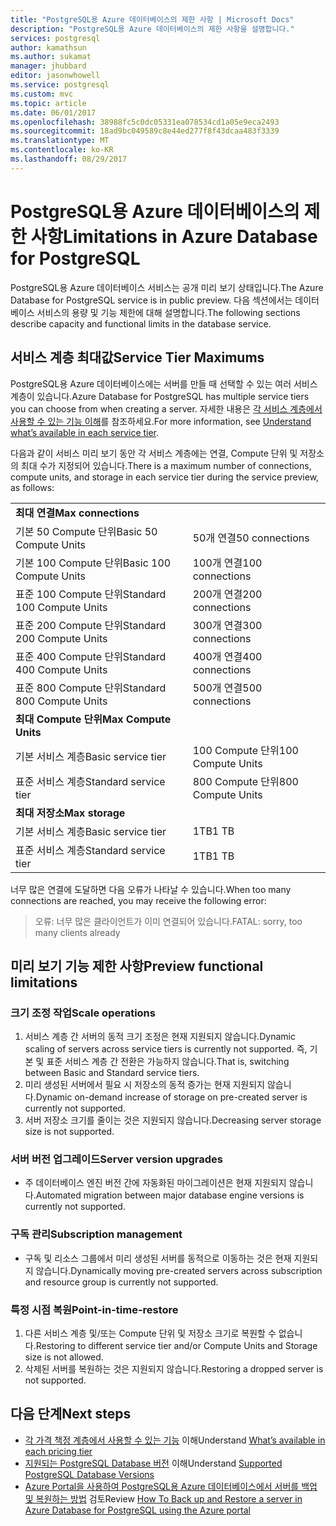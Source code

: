 ```yaml
---
title: "PostgreSQL용 Azure 데이터베이스의 제한 사항 | Microsoft Docs"
description: "PostgreSQL용 Azure 데이터베이스의 제한 사항을 설명합니다."
services: postgresql
author: kamathsun
ms.author: sukamat
manager: jhubbard
editor: jasonwhowell
ms.service: postgresql
ms.custom: mvc
ms.topic: article
ms.date: 06/01/2017
ms.openlocfilehash: 38988fc5c0dc05331ea078534cd1a05e9eca2493
ms.sourcegitcommit: 18ad9bc049589c8e44ed277f8f43dcaa483f3339
ms.translationtype: MT
ms.contentlocale: ko-KR
ms.lasthandoff: 08/29/2017
---
```

# <a name="limitations-in-azure-database-for-postgresql"></a><span data-ttu-id="b3cc9-103">PostgreSQL용 Azure 데이터베이스의 제한 사항</span><span class="sxs-lookup"><span data-stu-id="b3cc9-103">Limitations in Azure Database for PostgreSQL</span></span>
<span data-ttu-id="b3cc9-104">PostgreSQL용 Azure 데이터베이스 서비스는 공개 미리 보기 상태입니다.</span><span class="sxs-lookup"><span data-stu-id="b3cc9-104">The Azure Database for PostgreSQL service is in public preview.</span></span> <span data-ttu-id="b3cc9-105">다음 섹션에서는 데이터베이스 서비스의 용량 및 기능 제한에 대해 설명합니다.</span><span class="sxs-lookup"><span data-stu-id="b3cc9-105">The following sections describe capacity and functional limits in the database service.</span></span>

## <a name="service-tier-maximums"></a><span data-ttu-id="b3cc9-106">서비스 계층 최대값</span><span class="sxs-lookup"><span data-stu-id="b3cc9-106">Service Tier Maximums</span></span>
<span data-ttu-id="b3cc9-107">PostgreSQL용 Azure 데이터베이스에는 서버를 만들 때 선택할 수 있는 여러 서비스 계층이 있습니다.</span><span class="sxs-lookup"><span data-stu-id="b3cc9-107">Azure Database for PostgreSQL has multiple service tiers you can choose from when creating a server.</span></span> <span data-ttu-id="b3cc9-108">자세한 내용은 [각 서비스 계층에서 사용할 수 있는 기능 이해](concepts-service-tiers.md)를 참조하세요.</span><span class="sxs-lookup"><span data-stu-id="b3cc9-108">For more information, see [Understand what’s available in each service tier](concepts-service-tiers.md).</span></span>  

<span data-ttu-id="b3cc9-109">다음과 같이 서비스 미리 보기 동안 각 서비스 계층에는 연결, Compute 단위 및 저장소의 최대 수가 지정되어 있습니다.</span><span class="sxs-lookup"><span data-stu-id="b3cc9-109">There is a maximum number of connections, compute units, and storage in each service tier during the service preview, as follows:</span></span> 

|                            |                   |
| :------------------------- | :---------------- |
| <span data-ttu-id="b3cc9-110">**최대 연결**</span><span class="sxs-lookup"><span data-stu-id="b3cc9-110">**Max connections**</span></span>        |                   |
| <span data-ttu-id="b3cc9-111">기본 50 Compute 단위</span><span class="sxs-lookup"><span data-stu-id="b3cc9-111">Basic 50 Compute Units</span></span>     | <span data-ttu-id="b3cc9-112">50개 연결</span><span class="sxs-lookup"><span data-stu-id="b3cc9-112">50 connections</span></span>    |
| <span data-ttu-id="b3cc9-113">기본 100 Compute 단위</span><span class="sxs-lookup"><span data-stu-id="b3cc9-113">Basic 100 Compute Units</span></span>    | <span data-ttu-id="b3cc9-114">100개 연결</span><span class="sxs-lookup"><span data-stu-id="b3cc9-114">100 connections</span></span>   |
| <span data-ttu-id="b3cc9-115">표준 100 Compute 단위</span><span class="sxs-lookup"><span data-stu-id="b3cc9-115">Standard 100 Compute Units</span></span> | <span data-ttu-id="b3cc9-116">200개 연결</span><span class="sxs-lookup"><span data-stu-id="b3cc9-116">200 connections</span></span>   |
| <span data-ttu-id="b3cc9-117">표준 200 Compute 단위</span><span class="sxs-lookup"><span data-stu-id="b3cc9-117">Standard 200 Compute Units</span></span> | <span data-ttu-id="b3cc9-118">300개 연결</span><span class="sxs-lookup"><span data-stu-id="b3cc9-118">300 connections</span></span>   |
| <span data-ttu-id="b3cc9-119">표준 400 Compute 단위</span><span class="sxs-lookup"><span data-stu-id="b3cc9-119">Standard 400 Compute Units</span></span> | <span data-ttu-id="b3cc9-120">400개 연결</span><span class="sxs-lookup"><span data-stu-id="b3cc9-120">400 connections</span></span>   |
| <span data-ttu-id="b3cc9-121">표준 800 Compute 단위</span><span class="sxs-lookup"><span data-stu-id="b3cc9-121">Standard 800 Compute Units</span></span> | <span data-ttu-id="b3cc9-122">500개 연결</span><span class="sxs-lookup"><span data-stu-id="b3cc9-122">500 connections</span></span>   |
| <span data-ttu-id="b3cc9-123">**최대 Compute 단위**</span><span class="sxs-lookup"><span data-stu-id="b3cc9-123">**Max Compute Units**</span></span>      |                   |
| <span data-ttu-id="b3cc9-124">기본 서비스 계층</span><span class="sxs-lookup"><span data-stu-id="b3cc9-124">Basic service tier</span></span>         | <span data-ttu-id="b3cc9-125">100 Compute 단위</span><span class="sxs-lookup"><span data-stu-id="b3cc9-125">100 Compute Units</span></span> |
| <span data-ttu-id="b3cc9-126">표준 서비스 계층</span><span class="sxs-lookup"><span data-stu-id="b3cc9-126">Standard service tier</span></span>      | <span data-ttu-id="b3cc9-127">800 Compute 단위</span><span class="sxs-lookup"><span data-stu-id="b3cc9-127">800 Compute Units</span></span> |
| <span data-ttu-id="b3cc9-128">**최대 저장소**</span><span class="sxs-lookup"><span data-stu-id="b3cc9-128">**Max storage**</span></span>            |                   |
| <span data-ttu-id="b3cc9-129">기본 서비스 계층</span><span class="sxs-lookup"><span data-stu-id="b3cc9-129">Basic service tier</span></span>         | <span data-ttu-id="b3cc9-130">1TB</span><span class="sxs-lookup"><span data-stu-id="b3cc9-130">1 TB</span></span>              |
| <span data-ttu-id="b3cc9-131">표준 서비스 계층</span><span class="sxs-lookup"><span data-stu-id="b3cc9-131">Standard service tier</span></span>      | <span data-ttu-id="b3cc9-132">1TB</span><span class="sxs-lookup"><span data-stu-id="b3cc9-132">1 TB</span></span>              |

<span data-ttu-id="b3cc9-133">너무 많은 연결에 도달하면 다음 오류가 나타날 수 있습니다.</span><span class="sxs-lookup"><span data-stu-id="b3cc9-133">When too many connections are reached, you may receive the following error:</span></span>
> <span data-ttu-id="b3cc9-134">오류: 너무 많은 클라이언트가 이미 연결되어 있습니다.</span><span class="sxs-lookup"><span data-stu-id="b3cc9-134">FATAL:  sorry, too many clients already</span></span>

## <a name="preview-functional-limitations"></a><span data-ttu-id="b3cc9-135">미리 보기 기능 제한 사항</span><span class="sxs-lookup"><span data-stu-id="b3cc9-135">Preview functional limitations</span></span>
### <a name="scale-operations"></a><span data-ttu-id="b3cc9-136">크기 조정 작업</span><span class="sxs-lookup"><span data-stu-id="b3cc9-136">Scale operations</span></span>
1.  <span data-ttu-id="b3cc9-137">서비스 계층 간 서버의 동적 크기 조정은 현재 지원되지 않습니다.</span><span class="sxs-lookup"><span data-stu-id="b3cc9-137">Dynamic scaling of servers across service tiers is currently not supported.</span></span> <span data-ttu-id="b3cc9-138">즉, 기본 및 표준 서비스 계층 간 전환은 가능하지 않습니다.</span><span class="sxs-lookup"><span data-stu-id="b3cc9-138">That is, switching between Basic and Standard service tiers.</span></span>
2.  <span data-ttu-id="b3cc9-139">미리 생성된 서버에서 필요 시 저장소의 동적 증가는 현재 지원되지 않습니다.</span><span class="sxs-lookup"><span data-stu-id="b3cc9-139">Dynamic on-demand increase of storage on pre-created server is currently not supported.</span></span>
3.  <span data-ttu-id="b3cc9-140">서버 저장소 크기를 줄이는 것은 지원되지 않습니다.</span><span class="sxs-lookup"><span data-stu-id="b3cc9-140">Decreasing server storage size is not supported.</span></span>

### <a name="server-version-upgrades"></a><span data-ttu-id="b3cc9-141">서버 버전 업그레이드</span><span class="sxs-lookup"><span data-stu-id="b3cc9-141">Server version upgrades</span></span>
- <span data-ttu-id="b3cc9-142">주 데이터베이스 엔진 버전 간에 자동화된 마이그레이션은 현재 지원되지 않습니다.</span><span class="sxs-lookup"><span data-stu-id="b3cc9-142">Automated migration between major database engine versions is currently not supported.</span></span>

### <a name="subscription-management"></a><span data-ttu-id="b3cc9-143">구독 관리</span><span class="sxs-lookup"><span data-stu-id="b3cc9-143">Subscription management</span></span>
- <span data-ttu-id="b3cc9-144">구독 및 리소스 그룹에서 미리 생성된 서버를 동적으로 이동하는 것은 현재 지원되지 않습니다.</span><span class="sxs-lookup"><span data-stu-id="b3cc9-144">Dynamically moving pre-created servers across subscription and resource group is currently not supported.</span></span>

### <a name="point-in-time-restore"></a><span data-ttu-id="b3cc9-145">특정 시점 복원</span><span class="sxs-lookup"><span data-stu-id="b3cc9-145">Point-in-time-restore</span></span>
1.  <span data-ttu-id="b3cc9-146">다른 서비스 계층 및/또는 Compute 단위 및 저장소 크기로 복원할 수 없습니다.</span><span class="sxs-lookup"><span data-stu-id="b3cc9-146">Restoring to different service tier and/or Compute Units and Storage size is not allowed.</span></span>
2.  <span data-ttu-id="b3cc9-147">삭제된 서버를 복원하는 것은 지원되지 않습니다.</span><span class="sxs-lookup"><span data-stu-id="b3cc9-147">Restoring a dropped server is not supported.</span></span>

## <a name="next-steps"></a><span data-ttu-id="b3cc9-148">다음 단계</span><span class="sxs-lookup"><span data-stu-id="b3cc9-148">Next steps</span></span>
- <span data-ttu-id="b3cc9-149">[각 가격 책정 계층에서 사용할 수 있는 기능](concepts-service-tiers.md) 이해</span><span class="sxs-lookup"><span data-stu-id="b3cc9-149">Understand [What’s available in each pricing tier](concepts-service-tiers.md)</span></span>
- <span data-ttu-id="b3cc9-150">[지원되는 PostgreSQL Database 버전](concepts-supported-versions.md) 이해</span><span class="sxs-lookup"><span data-stu-id="b3cc9-150">Understand [Supported PostgreSQL Database Versions](concepts-supported-versions.md)</span></span>
- <span data-ttu-id="b3cc9-151">[Azure Portal을 사용하여 PostgreSQL용 Azure 데이터베이스에서 서버를 백업 및 복원하는 방법](howto-restore-server-portal.md) 검토</span><span class="sxs-lookup"><span data-stu-id="b3cc9-151">Review [How To Back up and Restore a server in Azure Database for PostgreSQL using the Azure portal](howto-restore-server-portal.md)</span></span>
